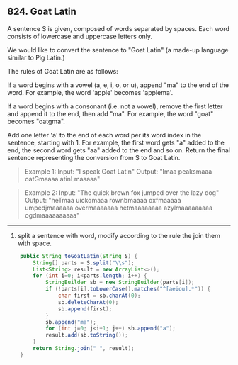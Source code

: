 ## 824. Goat Latin

A sentence S is given, composed of words separated by spaces. Each word consists of lowercase and uppercase letters only.

We would like to convert the sentence to "Goat Latin" (a made-up language similar to Pig Latin.)

The rules of Goat Latin are as follows:

If a word begins with a vowel (a, e, i, o, or u), append "ma" to the end of the word.
For example, the word 'apple' becomes 'applema'.

If a word begins with a consonant (i.e. not a vowel), remove the first letter and append it to the end, then add "ma".
For example, the word "goat" becomes "oatgma".

Add one letter 'a' to the end of each word per its word index in the sentence, starting with 1.
For example, the first word gets "a" added to the end, the second word gets "aa" added to the end and so on.
Return the final sentence representing the conversion from S to Goat Latin. 

>Example 1:
Input: "I speak Goat Latin"
Output: "Imaa peaksmaaa oatGmaaaa atinLmaaaaa"

>Example 2:
Input: "The quick brown fox jumped over the lazy dog"
Output: "heTmaa uickqmaaa rownbmaaaa oxfmaaaaa umpedjmaaaaaa overmaaaaaaa hetmaaaaaaaa azylmaaaaaaaaa ogdmaaaaaaaaaa"

----

1. split a sentence with word, modify according to the rule the join them with space.

```java
    public String toGoatLatin(String S) {
        String[] parts = S.split("\\s");
        List<String> result = new ArrayList<>();
        for (int i=0; i<parts.length; i++) {
            StringBuilder sb = new StringBuilder(parts[i]);
            if (!parts[i].toLowerCase().matches("^[aeiou].*")) {
                char first = sb.charAt(0);
                sb.deleteCharAt(0);
                sb.append(first);
            }
            sb.append("ma");
            for (int j=0; j<i+1; j++) sb.append("a");
            result.add(sb.toString());
        }
        return String.join(" ", result);
    }
```